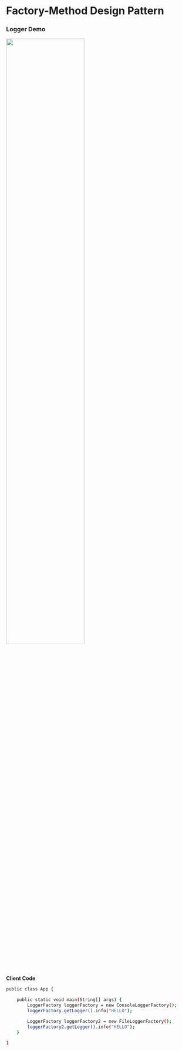 # Factory-Method Design Pattern


### Logger Demo
<img src="https://user-images.githubusercontent.com/84829442/227927622-f3ae6b77-c39a-4b02-81fd-c3df663939db.png" width="65%">


**Client Code**
```bash
public class App {

    public static void main(String[] args) {
        LoggerFactory loggerFactory = new ConsoleLoggerFactory();
        loggerFactory.getLogger().info("HELLO");

        LoggerFactory loggerFactory2 = new FileLoggerFactory();
        loggerFactory2.getLogger().info("HELLO");
    }
    
}
```
